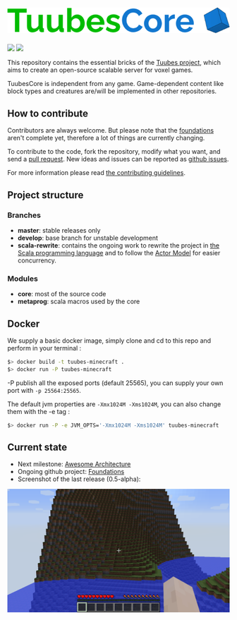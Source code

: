 # ![project logo](TuubesCore_logo.png)

[![](https://img.shields.io/badge/next%20version-0.6-green.svg)](https://github.com/mcphoton/Photon-Server/milestone/2)
[![](https://img.shields.io/badge/discord-join%20chat!-7289DA.svg)](https://discord.gg/vWYembz)

This repository contains the essential bricks of the [Tuubes project](http://tuubes.org), which aims to create an open-source scalable server for voxel games.

TuubesCore is independent from any game. Game-dependent content like block types and creatures are/will be implemented in other repositories.

## How to contribute
Contributors are always welcome. But please note that the [foundations](https://github.com/tuubes/TuubesCore/projects/4) aren't complete yet, therefore a lot of things are currently changing.

To contribute to the code, fork the repository, modify what you want, and send a [pull request](https://help.github.com/articles/about-pull-requests/). New ideas and issues can be reported as [github issues](https://github.com/mcphoton/Photon-Server/issues).

For more information please read [the contributing guidelines](CONTRIBUTING.md).

## Project structure
### Branches
- **master**: stable releases only
- **develop**: base branch for unstable development
- **scala-rewrite**: contains the ongoing work to rewrite the project in [the Scala programming language](http://docs.scala-lang.org) and to follow the [Actor Model](https://en.wikipedia.org/wiki/Actor_model) for easier concurrency.

### Modules
- **core**: most of the source code
- **metaprog**: scala macros used by the core

## Docker

We supply a basic docker image, simply clone and cd to this repo and perform in your terminal :
```bash
$> docker build -t tuubes-minecraft .
$> docker run -P tuubes-minecraft
```
-P publish all the exposed ports (default 25565), you can supply your own port with ``-p 25564:25565``.

The default jvm properties are ``-Xmx1024M -Xms1024M``, you can also change them with the -e tag :

```bash
$> docker run -P -e JVM_OPTS='-Xmx1024M -Xms1024M' tuubes-minecraft
```

## Current state
* Next milestone: [Awesome Architecture](https://github.com/tuubes/TuubesCore/milestone/3)
* Ongoing github project: [Foundations](https://github.com/tuubes/TuubesCore/projects/4)
* Screenshot of the last release (0.5-alpha):

![ingame screenshot](ingame-screenshot.png)